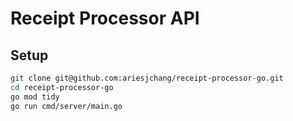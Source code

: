 # Receipt Processor API

## Setup
```sh
git clone git@github.com:ariesjchang/receipt-processor-go.git
cd receipt-processor-go
go mod tidy
go run cmd/server/main.go
```